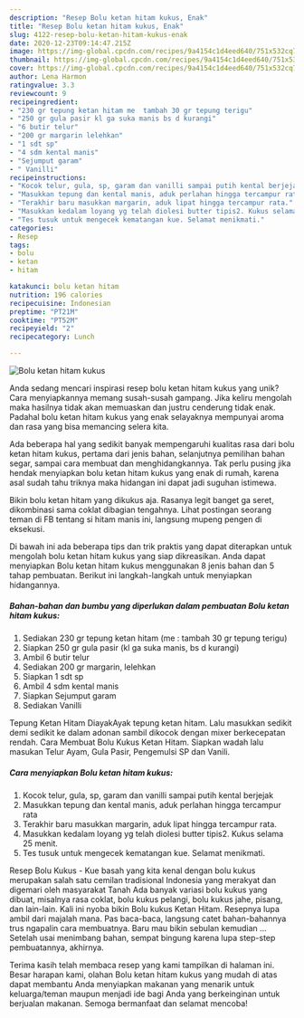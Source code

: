 ```yaml
---
description: "Resep Bolu ketan hitam kukus, Enak"
title: "Resep Bolu ketan hitam kukus, Enak"
slug: 4122-resep-bolu-ketan-hitam-kukus-enak
date: 2020-12-23T09:14:47.215Z
image: https://img-global.cpcdn.com/recipes/9a4154c1d4eed640/751x532cq70/bolu-ketan-hitam-kukus-foto-resep-utama.jpg
thumbnail: https://img-global.cpcdn.com/recipes/9a4154c1d4eed640/751x532cq70/bolu-ketan-hitam-kukus-foto-resep-utama.jpg
cover: https://img-global.cpcdn.com/recipes/9a4154c1d4eed640/751x532cq70/bolu-ketan-hitam-kukus-foto-resep-utama.jpg
author: Lena Harmon
ratingvalue: 3.3
reviewcount: 9
recipeingredient:
- "230 gr tepung ketan hitam me  tambah 30 gr tepung terigu"
- "250 gr gula pasir kl ga suka manis bs d kurangi"
- "6 butir telur"
- "200 gr margarin lelehkan"
- "1 sdt sp"
- "4 sdm kental manis"
- "Sejumput garam"
- " Vanilli"
recipeinstructions:
- "Kocok telur, gula, sp, garam dan vanilli sampai putih kental berjejak"
- "Masukkan tepung dan kental manis, aduk perlahan hingga tercampur rata"
- "Terakhir baru masukkan margarin, aduk lipat hingga tercampur rata."
- "Masukkan kedalam loyang yg telah diolesi butter tipis2. Kukus selama 25 menit."
- "Tes tusuk untuk mengecek kematangan kue. Selamat menikmati."
categories:
- Resep
tags:
- bolu
- ketan
- hitam

katakunci: bolu ketan hitam 
nutrition: 196 calories
recipecuisine: Indonesian
preptime: "PT21M"
cooktime: "PT52M"
recipeyield: "2"
recipecategory: Lunch

---
```



![Bolu ketan hitam kukus](https://img-global.cpcdn.com/recipes/9a4154c1d4eed640/751x532cq70/bolu-ketan-hitam-kukus-foto-resep-utama.jpg)

Anda sedang mencari inspirasi resep bolu ketan hitam kukus yang unik? Cara menyiapkannya memang susah-susah gampang. Jika keliru mengolah maka hasilnya tidak akan memuaskan dan justru cenderung tidak enak. Padahal bolu ketan hitam kukus yang enak selayaknya mempunyai aroma dan rasa yang bisa memancing selera kita.

Ada beberapa hal yang sedikit banyak mempengaruhi kualitas rasa dari bolu ketan hitam kukus, pertama dari jenis bahan, selanjutnya pemilihan bahan segar, sampai cara membuat dan menghidangkannya. Tak perlu pusing jika hendak menyiapkan bolu ketan hitam kukus yang enak di rumah, karena asal sudah tahu triknya maka hidangan ini dapat jadi suguhan istimewa.

Bikin bolu ketan hitam yang dikukus aja. Rasanya legit banget ga seret, dikombinasi sama coklat dibagian tengahnya. Lihat postingan seorang teman di FB tentang si hitam manis ini, langsung mupeng pengen di eksekusi.


Di bawah ini ada beberapa tips dan trik praktis yang dapat diterapkan untuk mengolah bolu ketan hitam kukus yang siap dikreasikan. Anda dapat menyiapkan Bolu ketan hitam kukus menggunakan 8 jenis bahan dan 5 tahap pembuatan. Berikut ini langkah-langkah untuk menyiapkan hidangannya.

<!--inarticleads1-->

##### Bahan-bahan dan bumbu yang diperlukan dalam pembuatan Bolu ketan hitam kukus:

1. Sediakan 230 gr tepung ketan hitam (me : tambah 30 gr tepung terigu)
1. Siapkan 250 gr gula pasir (kl ga suka manis, bs d kurangi)
1. Ambil 6 butir telur
1. Sediakan 200 gr margarin, lelehkan
1. Siapkan 1 sdt sp
1. Ambil 4 sdm kental manis
1. Siapkan Sejumput garam
1. Sediakan  Vanilli


Tepung Ketan Hitam DiayakAyak tepung ketan hitam. Lalu masukkan sedikit demi sedikit ke dalam adonan sambil dikocok dengan mixer berkecepatan rendah. Cara Membuat Bolu Kukus Ketan Hitam. Siapkan wadah lalu masukan Telur Ayam, Gula Pasir, Pengemulsi SP dan Vanili. 

<!--inarticleads2-->

##### Cara menyiapkan Bolu ketan hitam kukus:

1. Kocok telur, gula, sp, garam dan vanilli sampai putih kental berjejak
1. Masukkan tepung dan kental manis, aduk perlahan hingga tercampur rata
1. Terakhir baru masukkan margarin, aduk lipat hingga tercampur rata.
1. Masukkan kedalam loyang yg telah diolesi butter tipis2. Kukus selama 25 menit.
1. Tes tusuk untuk mengecek kematangan kue. Selamat menikmati.


Resep Bolu Kukus - Kue basah yang kita kenal dengan bolu kukus merupakan salah satu cemilan tradisional Indonesia yang merakyat dan digemari oleh masyarakat Tanah Ada banyak variasi bolu kukus yang dibuat, misalnya rasa coklat, bolu kukus pelangi, bolu kukus jahe, pisang, dan lain-lain. Kali ini nyoba bikin Bolu kukus Ketan Hitam. Resepnya lupa ambil dari majalah mana. Pas baca-baca, langsung catet bahan-bahannya trus ngapalin cara membuatnya. Baru mau bikin sebulan kemudian … Setelah usai menimbang bahan, sempat bingung karena lupa step-step pembuatannya, akhirnya. 

Terima kasih telah membaca resep yang kami tampilkan di halaman ini. Besar harapan kami, olahan Bolu ketan hitam kukus yang mudah di atas dapat membantu Anda menyiapkan makanan yang menarik untuk keluarga/teman maupun menjadi ide bagi Anda yang berkeinginan untuk berjualan makanan. Semoga bermanfaat dan selamat mencoba!
